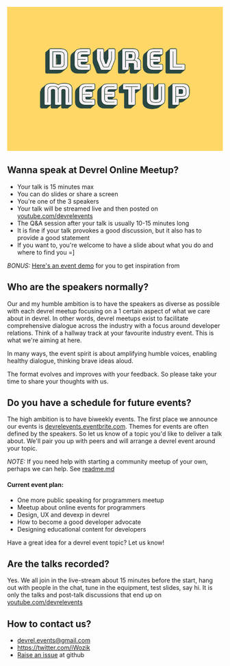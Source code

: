 ![devrel meetup](/assets/img/devrel-meetup-750.png)
## Wanna speak at Devrel Online Meetup?
* Your talk is 15 minutes max
* You can do slides or share a screen
* You're one of the 3 speakers
* Your talk will be streamed live and then posted on [youtube.com/devrelevents](https://www.youtube.com/devrelevents)
* The Q&A session after your talk is usually 10-15 minutes long
* It is fine if your talk provokes a good discussion, but it also has to provide a good statement
* If you want to, you're welcome to have a slide about what you do and where to find you =]

*BONUS:* [Here's an event demo](https://www.youtube.com/watch?v=YHj5HiV2fPA) for you to get inspiration from

## Who are the speakers normally?
Our and my humble ambition is to have the speakers as diverse as possible with each devrel meetup focusing on a 1 certain aspect of what we care about in devrel. In other words, devrel meetups exist to facilitate comprehensive dialogue across the industry with a focus around developer relations. Think of a hallway track at your favourite industry event. This is what we're aiming at here.

In many ways, the event spirit is about amplifying humble voices, enabling healthy dialogue, thinking brave ideas aloud.

The format evolves and improves with your feedback. So please take your time to share your thoughts with us.

## Do you have a schedule for future events?
The high ambition is to have biweekly events. The first place we announce our events is [devrelevents.eventbrite.com](https://devrelevents.eventbrite.com/). 
Themes for events are often defined by the speakers. So let us know of a topic you'd like to deliver a talk about. We'll pair you up with peers and will arrange a devrel event around your topic.

*NOTE:* If you need help with starting a community meetup of your own, perhaps we can help. See [readme.md](/README.md)

#### Current event plan:
* One more public speaking for programmers meetup
* Meetup about online events for programmers
* Design, UX and devexp in devrel
* How to become a good developer advocate
* Designing educational content for developers

Have a great idea for a devrel event topic? Let us know!

## Are the talks recorded?
Yes. We all join in the live-stream about 15 minutes before the start, hang out with people in the chat, tune in the equipment, test slides, say hi. It is only the talks and post-talk discussions that end up on [youtube.com/devrelevents](https://www.youtube.com/devrelevents)

## How to contact us?
* devrel.events@gmail.com
* https://twitter.com/iWozik
* [Raise an issue](https://github.com/tooevangelist/tooevangelist.github.io/issues) at github
